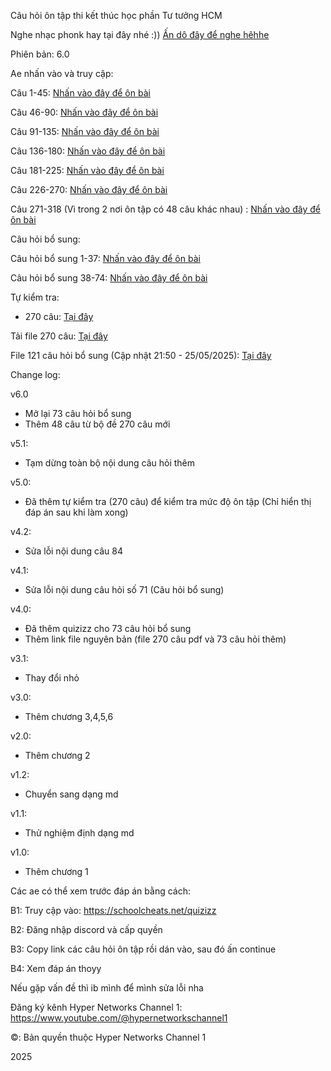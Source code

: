 Câu hỏi ôn tập thi kết thúc học phần Tư tưởng HCM

Nghe nhạc phonk hay tại đây nhé :)) [Ấn dô đây để nghe hêhhe]( https://youtu.be/kPCuVXNmrLU?si=R1H1gEW0WI94Qa9v)

Phiên bản: 6.0

Ae nhấn vào và truy cập:

Câu 1-45: [Nhấn vào đây để ôn bài]( https://quizizz.com/join?gc=30936052)

Câu 46-90: [Nhấn vào đây để ôn bài]( https://quizizz.com/join?gc=11356236)

Câu 91-135: [Nhấn vào đây để ôn bài]( https://quizizz.com/join?gc=59476980)

Câu 136-180: [Nhấn vào đây để ôn bài]( https://quizizz.com/join?gc=32214004)

Câu 181-225: [Nhấn vào đây để ôn bài]( https://quizizz.com/join?gc=60525556)

Câu 226-270: [Nhấn vào đây để ôn bài]( https://quizizz.com/join?gc=45845492)

Câu 271-318 (Vì trong 2 nơi ôn tập có 48 câu khác nhau) : [Nhấn vào đây để ôn bài]( https://quizizz.com/join?gc=39033932)

Câu hỏi bổ sung: 

Câu hỏi bổ sung 1-37: [Nhấn vào đây để ôn bài]( https://quizizz.com/join?gc=21290892)

Câu hỏi bổ sung 38-74: [Nhấn vào đây để ôn bài]( https://quizizz.com/join?gc=17620876)

Tự kiểm tra: 

- 270 câu: [Tại đây]( https://quizizz.com/join?gc=48109644)

Tải file 270 câu: [Tại đây]( https://github.com/caotu2k5/hyperstd14/blob/main/T%C6%B0%20t%C6%B0%E1%BB%9Fng%20HCM/270-TTHCM.pdf)

File 121 câu hỏi bổ sung (Cập nhật 21:50 - 25/05/2025): [Tại đây]( https://github.com/caotu2k5/hyperstd14/raw/refs/heads/main/T%C6%B0%20t%C6%B0%E1%BB%9Fng%20HCM/B%E1%BB%99%20c%C3%A2u%20h%E1%BB%8Fi%20kh%C3%B4ng%20li%C3%AAn%20quan.docx)

Change log: 

v6.0

- Mở lại 73 câu hỏi bổ sung
- Thêm 48 câu từ bộ đề 270 câu mới

v5.1:

- Tạm dừng toàn bộ nội dung câu hỏi thêm

v5.0:

- Đã thêm tự kiểm tra (270 câu) để kiểm tra mức độ ôn tập (Chỉ hiển thị đáp án sau khi làm xong)

v4.2:

- Sửa lỗi nội dung câu 84

v4.1: 

- Sửa lỗi nội dung câu hỏi số 71 (Câu hỏi bổ sung)

v4.0:

- Đã thêm quizizz cho 73 câu hỏi bổ sung
- Thêm link file nguyên bản (file 270 câu pdf và 73 câu hỏi thêm)

v3.1:

- Thay đổi nhỏ

v3.0:

- Thêm chương 3,4,5,6

v2.0:

- Thêm chương 2

v1.2:

- Chuyển sang dạng md

v1.1:

- Thử nghiệm định dạng md

v1.0:

- Thêm chương 1

Các ae có thể xem trước đáp án bằng cách:

B1: Truy cập vào: https://schoolcheats.net/quizizz

B2: Đăng nhập discord và cấp quyền

B3: Copy link các câu hỏi ôn tập rồi dán vào, sau đó ấn continue

B4: Xem đáp án thoyy

Nếu gặp vấn đề thì ib mình để mình sửa lỗi nha

Đăng ký kênh Hyper Networks Channel 1: https://www.youtube.com/@hypernetworkschannel1

©: Bản quyền thuộc Hyper Networks Channel 1

2025

